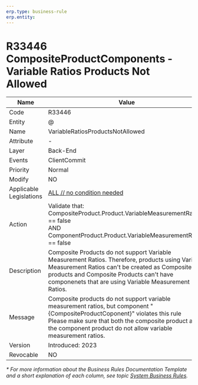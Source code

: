 ```yaml
---
erp.type: business-rule
erp.entity: 
---
```


# R33446 CompositeProductComponents - Variable Ratios Products Not Allowed

| Name | Value |
| ---- | ----- |
| Code | R33446 |
| Entity | @ |
| Name | VariableRatiosProductsNotAllowed |
| Attribute | - |
| Layer | Back-End |
| Events | ClientCommit |
| Priority | Normal |
| Modify | NO |
| Applicable Legislations | [ALL // no condition needed](xref:applicable-legislations) |
| Action | Validate that: <br/> CompositeProduct.Product.VariableMeasurementRatios == false <br/> AND <br/> ComponentProduct.Product.VariableMeasurementRatios == false |
| Description| Composite Products do not support Variable Measurement Ratios. Therefore, products using Variable Measurement Ratios can't be created as Composite products and Composite Products can't have componenets that are using Variable Measurement Ratios. |  
| Message | Composite products do not support variable measurement ratios, but component "{CompositeProductCoponent}" violates this rule <br/> Please make sure that both the composite product and the component product do not allow variable measurement ratios. |
| Version | Introduced: 2023 |
| Revocable | NO |

*\* For more information about the Business Rules Documentation Template and a short explanation of each column, see
topic [System Business Rules](../templates/template-description-system-business-rules.md).*
